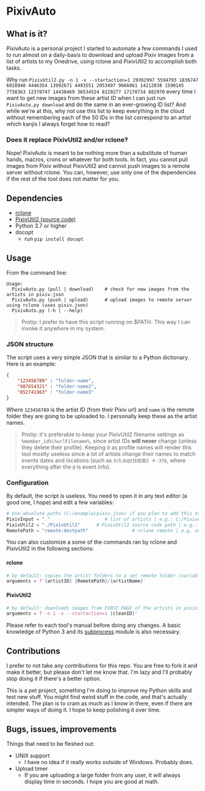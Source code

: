 # PixivAuto

## What is it?

PixivAuto is a personal project I started to automate a few commands I used to run almost on a daily-basis to download and upload Pixiv images from a list of artists to my Onedrive, using rclone and PixivUtil2 to accomplish both tasks.

Why run ``PixivUtil2.py -n 1 -x --startaction=1 29362997 5594793 1836747 6018940 4446354 13992671 4493551 2053497 9666061 14212838 1590145 7738363 12378747 14438469 36534524 8129277 17178734 882970`` every time I want to get new images from these artist ID when I can just run ``PixivAuto.py download`` and do the same in an ever-growing ID list? And while we're at this, why not use this list to keep everything in the cloud without remembering each of the 50 IDs in the list correspond to an artist which kanjis I always forget how to read?

### Does it replace PixivUtil2 and/or rclone?

Nope! PixivAuto is meant to be nothing more than a substitute of human hands, macros, crons or whatever for both tools. In fact, you cannot pull images from Pixiv without PixivUtil2 and cannot push images to a remote server without rclone. You can, however, use only one of the dependencies if the rest of the tool does not matter for you.

## Dependencies

- [rclone](https://rclone.org/)
- [PixivUtil2 (source code)](https://github.com/Nandaka/PixivUtil2/)
- Python 3.7 or higher
- docopt
  - run ``pip install docopt``

## Usage

From the command line:

```shell
Usage:
  PixivAuto.py (pull | download)    # check for new images from the artists in pixiv.json
  PixivAuto.py (push | upload)      # upload images to remote server using rclone (uses pixiv.json)
  PixivAuto.py (-h | --help)
```

> Protip: I prefer to have this script running on $PATH. This way I can invoke it anywhere in my system.

### JSON structure

The script uses a very simple JSON that is similar to a Python dictionary. Here is an example:

```json
{
    "123456789" : "folder-name",
    "987654321" : "folder-name2",
    "852741963" : "folder-name3"
}
```

Where ``123456789`` is the artist ID (from their Pixiv url) and ``name`` is the remote folder they are going to be uploaded to. I personally keep these as the artist names.

> Protip: it's preferable to keep your PixivUtil2 filename settings as ``%member_id%\%urlFilename%``, since artist IDs **will never** change (unless they delete their profile). Keeping it as profile names will render this tool mostly useless since a lot of artists change their names to match events dates and locations (such as ``わたお@2日目南3 ナ-37b``, where everything after the ``@`` is event info).

### Configuration

By default, the script is useless. You need to open it in any text editor (a good one, I hope) and edit a few variables:

```python
# Use absolute paths (C:/example/pixiv.json) if you plan to add this tool to your $PATH
PixivInput = "."                    # list of artists | e.g.: C:/PixivAuto/pixiv.json or /home/user/PixivAuto/pixiv.json
PixivUtil2 = "./PixivUtil2"      # PixivUtil2 source code path | e.g.: C:/PixivUtil2/PixivUtil2.py or /home/user/PixivUtil2/PixivUtil2.py
RemotePath = "remote:destpath"                # rclone remote | e.g. onedrive:MyPictures/Hentai/
```

You can also customize a some of the commands ran by rclone and PixivUtil2 in the following sections:

#### rclone

```python
# by default: copies the artist folders to a set remote folder (variable RemotePath above)
arguments = f'{artistID} {RemotePath}/{artistName}'
```

#### PixivUtil2

```python
# by default: downloads images from FIRST PAGE of the artists in pixiv.json and closes PixivUtil2 after the process is done
arguments = f'-n 1 -x --startaction=1 {cleanID}'
```

Please refer to each tool's manual before doing any changes. A basic knowledge of Python 3 and its [subprocess](https://docs.python.org/3/library/subprocess.html#older-high-level-api) module is also necessary.

## Contributions

I prefer to not take any contributions for this repo. You are free to fork it and make it better, but please don't let me know that. I'm lazy and I'll probably stop doing it if there's a better option.

This is a pet project, something I'm doing to improve my Python skills and test new stuff. You might find weird stuff in the code, and that's actually intended. The plan is to cram as much as I know in there, even if there are simpler ways of doing it. I hope to keep polishing it over time.

## Bugs, issues, improvements

Things that need to be fleshed out:

- UNIX support
  - I have no idea if it really works outside of Windows. Probably does.
- Upload timer
  - If you are uploading a large folder from any user, it will always display time in seconds. I hope you are good at math.